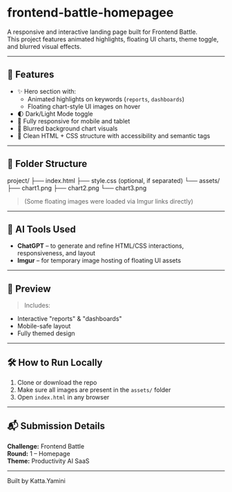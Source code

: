 # frontend-battle-homepagee


A responsive and interactive landing page built for Frontend Battle.  
This project features animated highlights, floating UI charts, theme toggle, and blurred visual effects.

---

## 🚀 Features

- ✨ Hero section with:
  - Animated highlights on keywords (`reports`, `dashboards`)
  - Floating chart-style UI images on hover
- 🌓 Dark/Light Mode toggle
- 📱 Fully responsive for mobile and tablet
- 🌊 Blurred background chart visuals
- 🧠 Clean HTML + CSS structure with accessibility and semantic tags

---

## 📂 Folder Structure

project/
├── index.html
├── style.css (optional, if separated)
└── assets/
├── chart1.png
├── chart2.png
└── chart3.png

> (Some floating images were loaded via Imgur links directly)

---

## 🧠 AI Tools Used

- **ChatGPT** – to generate and refine HTML/CSS interactions, responsiveness, and layout
- **Imgur** – for temporary image hosting of floating UI assets

---

## 📸 Preview

> Includes:
- Interactive "reports" & "dashboards"
- Mobile-safe layout
- Fully themed design

---

## 🛠 How to Run Locally

1. Clone or download the repo
2. Make sure all images are present in the `assets/` folder
3. Open `index.html` in any browser

---

## 📬 Submission Details

**Challenge:** Frontend Battle  
**Round:** 1 – Homepage  
**Theme:** Productivity AI SaaS

---

Built by Katta.Yamini

